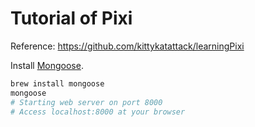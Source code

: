 # Tutorial of Pixi

Reference: https://github.com/kittykatattack/learningPixi

Install [Mongoose](https://cesanta.com/).

```sh
brew install mongoose
mongoose
# Starting web server on port 8000
# Access localhost:8000 at your browser
```
